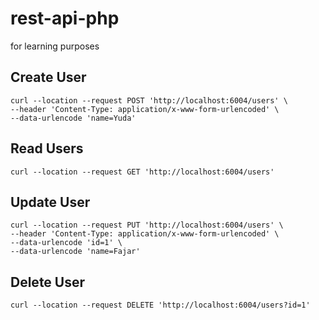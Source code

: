 # rest-api-php
for learning purposes

## Create User
```text
curl --location --request POST 'http://localhost:6004/users' \
--header 'Content-Type: application/x-www-form-urlencoded' \
--data-urlencode 'name=Yuda'
```

## Read Users
```text
curl --location --request GET 'http://localhost:6004/users'
```

## Update User
```text
curl --location --request PUT 'http://localhost:6004/users' \
--header 'Content-Type: application/x-www-form-urlencoded' \
--data-urlencode 'id=1' \
--data-urlencode 'name=Fajar'
```

## Delete User
```text
curl --location --request DELETE 'http://localhost:6004/users?id=1'
```